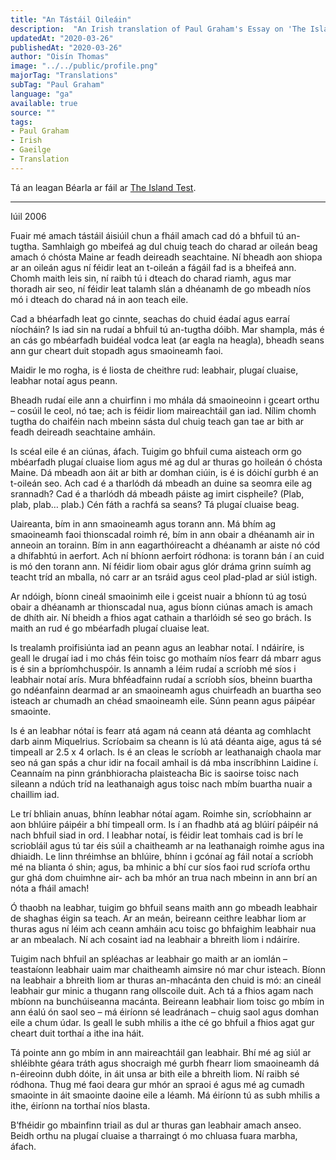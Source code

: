 ```yaml
---
title: "An Tástáil Oileáin"
description:  "An Irish translation of Paul Graham's Essay on 'The Island Test'"
updatedAt: "2020-03-26"
publishedAt: "2020-03-26"
author: "Oisín Thomas"
image: "../../public/profile.png"
majorTag: "Translations"
subTag: "Paul Graham"
language: "ga"
available: true
source: ""
tags: 
- Paul Graham
- Irish
- Gaeilge
- Translation
---
```


Tá an leagan Béarla ar fáil ar [The Island Test](http://www.paulgraham.com/island.html).

---
Iúil 2006

Fuair mé amach tástáil áisiúil chun a fháil amach cad dó a bhfuil tú an-tugtha. Samhlaigh go mbeifeá ag dul chuig teach do charad ar oileán beag amach ó chósta Maine ar feadh deireadh seachtaine. Ní bheadh aon shiopa ar an oileán agus ní féidir leat an t-oileán a fágáil fad is a bheifeá ann. Chomh maith leis sin, ní raibh tú i dteach do charad riamh, agus mar thoradh air seo, ní féidir leat talamh slán a dhéanamh de go mbeadh níos mó i dteach do charad ná in aon teach eile. 

Cad a bhéarfadh leat go cinnte, seachas do chuid éadaí agus earraí níocháin? Is iad sin na rudaí a bhfuil tú an-tugtha dóibh. Mar shampla, más é an cás go mbéarfadh buidéal vodca leat (ar eagla na heagla), bheadh seans ann gur cheart duit stopadh agus smaoineamh faoi.

Maidir le mo rogha, is é liosta de cheithre rud: leabhair, plugaí cluaise, leabhar notaí agus peann. 

Bheadh rudaí eile ann a chuirfinn i mo mhála dá smaoineoinn i gceart orthu – cosúil le ceol, nó tae; ach is féidir liom maireachtáil gan iad. Nílim chomh tugtha do chaiféin nach mbeinn sásta dul chuig teach gan tae ar bith ar feadh deireadh seachtaine amháin.

Is scéal eile é an ciúnas, áfach. Tuigim go bhfuil cuma aisteach orm go mbéarfadh plugaí cluaise liom agus mé ag dul ar thuras go hoileán ó chósta Maine. Dá mbeadh aon áit ar bith ar domhan ciúin, is é is dóichí gurbh é an t-oileán seo. Ach cad é a tharlódh dá mbeadh an duine sa seomra eile ag srannadh? Cad é a tharlódh dá mbeadh páiste ag imirt cispheile? (Plab, plab, plab… plab.) Cén fáth a rachfá sa seans? Tá plugaí cluaise beag.

Uaireanta, bím in ann smaoineamh agus torann ann. Má bhím ag smaoineamh faoi thionscadal roimh ré, bím in ann obair a dhéanamh air in anneoin an torainn. Bím in ann eagarthóireacht a dhéanamh ar aiste nó cód a dhífabhtú in aerfort. Ach ní bhíonn aerfoirt ródhona: is torann bán í an cuid is mó den torann ann. Ní féidir liom obair agus glór dráma grinn suímh ag teacht tríd an mballa, nó carr ar an tsráid agus ceol plad-plad ar siúl istigh.

Ar ndóigh, bíonn cineál smaoinimh eile i gceist nuair a bhíonn tú ag tosú obair a dhéanamh ar thionscadal nua, agus bíonn ciúnas amach is amach de dhíth air. Ní bheidh a fhios agat cathain a tharlóidh sé seo go brách. Is maith an rud é go mbéarfadh plugaí cluaise leat.

Is trealamh proifisiúnta iad an peann agus an leabhar notaí. I ndáiríre, is geall le drugaí iad i mo chás féin toisc go mothaím níos fearr dá mbarr agus is é sin a bpríomhchuspóir. Is annamh a léim rudaí a scríobh mé síos i leabhair notaí arís. Mura bhféadfainn rudaí a scríobh síos, bheinn buartha go ndéanfainn dearmad ar an smaoineamh agus chuirfeadh an buartha seo isteach ar chumadh an chéad smaoineamh eile. Súnn peann agus páipéar smaointe.

Is é an leabhar nótaí is fearr atá agam ná ceann atá déanta ag comhlacht darb ainm Miquelrius. Scríobaim sa cheann is lú atá déanta aige, agus tá sé timpeall ar 2.5 x 4 orlach. Is é an cleas le scríobh ar leathanaigh chaola mar seo ná gan spás a chur idir na focail amhail is dá mba inscríbhinn Laidine í. Ceannaím na pinn gránbhioracha plaisteacha Bic is saoirse toisc nach sileann a ndúch tríd na leathanaigh agus toisc nach mbím buartha nuair a chaillim iad. 

Le trí bhliain anuas, bhínn leabhar nótaí agam. Roimhe sin, scríobhainn ar aon bhlúire páipéir a bhí timpeall orm. Is í an fhadhb atá ag blúirí páipéir ná nach bhfuil siad in ord. I leabhar notaí, is féidir leat tomhais cad is brí le scriobláil agus tú tar éis súil a chaitheamh ar na leathanaigh roimhe agus ina dhiaidh. Le linn thréimhse an bhlúire, bhínn i gcónaí ag fáil notaí a scríobh mé na blianta ó shin; agus, ba mhinic a bhí cur síos faoi rud scríofa orthu gur ghá dom chuimhne air- ach ba mhór an trua nach mbeinn in ann brí an nóta a fháil amach!

Ó thaobh na leabhar, tuigim go bhfuil seans maith ann go mbeadh leabhair de shaghas éigin sa teach. Ar an meán, beireann ceithre leabhar liom ar thuras agus ní léim ach ceann amháin acu toisc go bhfaighim leabhair nua ar an mbealach. Ní ach cosaint iad na leabhair a bhreith liom i ndáiríre.

Tuigim nach bhfuil an spléachas ar leabhair go maith ar an iomlán – teastaíonn leabhair uaim mar chaitheamh aimsire nó mar chur isteach. Bíonn na leabhair a bhreith liom ar thuras  an-mhacánta den chuid is mó: an cineál leabhair gur minic a thugann rang ollscoile duit. Ach tá a fhios agam nach mbíonn na bunchúiseanna macánta. Beireann leabhair liom toisc go mbím in ann éalú ón saol seo – má éiríonn sé leadránach – chuig saol agus domhan eile a chum údar. Is geall le subh mhilis a ithe cé go bhfuil a fhios agat gur cheart duit torthaí a ithe ina háit.

Tá pointe ann go mbím in ann maireachtáil gan leabhair. Bhí mé ag siúl ar shléibhte géara tráth agus shocraigh mé gurbh fhearr liom smaoineamh dá n-éireoinn dubh dóite, in áit unsa ar bith eile a bhreith liom. Ní raibh sé ródhona. Thug mé faoi deara gur mhór an spraoi é agus mé ag cumadh smaointe in áit smaointe daoine eile a léamh. Má éiríonn tú as subh mhilis a ithe, éiríonn na torthaí níos blasta.

B’fhéidir go mbainfinn triail as dul ar thuras gan leabhair amach anseo. Beidh orthu na plugaí cluaise a tharraingt ó mo chluasa fuara marbha, áfach.
